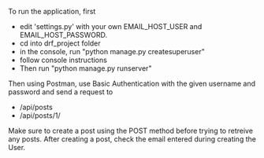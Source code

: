 To run the application, first
- edit 'settings.py' with your own EMAIL_HOST_USER and EMAIL_HOST_PASSWORD.
- cd into drf_project folder
- in the console, run "python manage.py createsuperuser"
- follow console instructions
- Then run "python manage.py runserver"

Then using Postman, use Basic Authentication with the given username and password and send a request to 
- /api/posts
- /api/posts/1/

Make sure to create a post using the POST method before trying to retreive any posts. After creating a post, check the email entered during creating the User.
